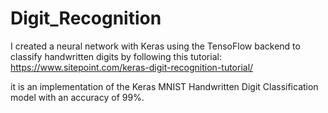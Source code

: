 # Digit_Recognition

I created a neural network with Keras using the TensoFlow backend to classify handwritten digits by following this tutorial:
https://www.sitepoint.com/keras-digit-recognition-tutorial/

it is an implementation of the Keras MNIST Handwritten Digit Classification model with an accuracy of 99%.
